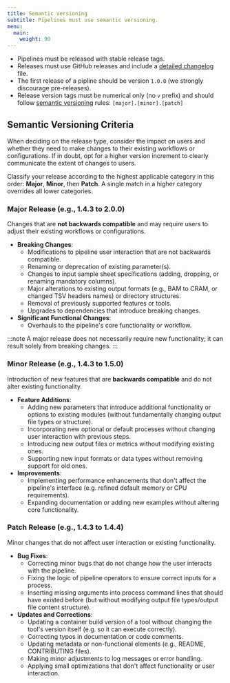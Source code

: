 ```yaml
---
title: Semantic versioning
subtitle: Pipelines must use semantic versioning.
menu:
  main:
    weight: 90
---
```


- Pipelines must be released with stable release tags.
- Releases must use GitHub releases and include a [detailed changelog](https://keepachangelog.com/en/1.0.0/) file.
- The first release of a pipline should be version `1.0.0` (we strongly discourage pre-releases).
- Release version tags must be numerical only (no `v` prefix) and should follow [semantic versioning](https://semver.org/) rules: `[major].[minor].[patch]`

## Semantic Versioning Criteria

When deciding on the release type, consider the impact on users and whether they need to make changes to their existing workflows or configurations. If in doubt, opt for a higher version increment to clearly communicate the extent of changes to users.

Classify your release according to the highest applicable category in this order: **Major**, **Minor**, then **Patch**. A single match in a higher category overrides all lower categories.

### Major Release (e.g., 1.4.3 to 2.0.0)

Changes that are **not backwards compatible** and may require users to adjust their existing workflows or configurations.

- **Breaking Changes**:
  - Modifications to pipeline user interaction that are not backwards compatible.
  - Renaming or deprecation of existing parameter(s).
  - Changes to input sample sheet specifications (adding, dropping, or renaming mandatory columns).
  - Major alterations to existing output formats (e.g., BAM to CRAM, or changed TSV headers names) or directory structures.
  - Removal of previously supported features or tools.
  - Upgrades to dependencies that introduce breaking changes.
- **Significant Functional Changes**:
  - Overhauls to the pipeline's core functionality or workflow.

:::note
A major release does not necessarily require new functionality; it can result solely from breaking changes.
:::

### Minor Release (e.g., 1.4.3 to 1.5.0)

Introduction of new features that are **backwards compatible** and do not alter existing functionality.

- **Feature Additions**:
  - Adding new parameters that introduce additional functionality or options to existing modules (without fundamentally changing output file types or structure).
  - Incorporating new optional or default processes without changing user interaction with previous steps.
  - Introducing new output files or metrics without modifying existing ones.
  - Supporting new input formats or data types without removing support for old ones.
- **Improvements**:
  - Implementing performance enhancements that don't affect the pipeline's interface (e.g. refined default memory or CPU requirements).
  - Expanding documentation or adding new examples without altering core functionality.

### Patch Release (e.g., 1.4.3 to 1.4.4)

Minor changes that do not affect user interaction or existing functionality.

- **Bug Fixes**:
  - Correcting minor bugs that do not change how the user interacts with the pipeline.
  - Fixing the logic of pipeline operators to ensure correct inputs for a process.
  - Inserting missing arguments into process command lines that should have existed before (but without modifying output file types/output file content structure).
- **Updates and Corrections**:
  - Updating a container build version of a tool without changing the tool's version itself (e.g. so it can execute correctly).
  - Correcting typos in documentation or code comments.
  - Updating metadata or non-functional elements (e.g., README, CONTRIBUTING files).
  - Making minor adjustments to log messages or error handling.
  - Applying small optimizations that don't affect functionality or user interaction.
